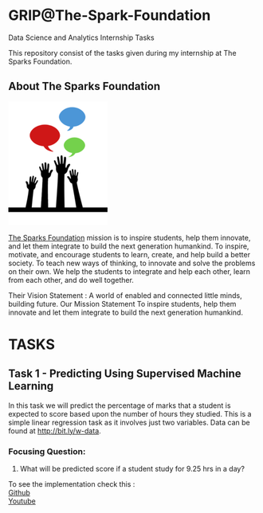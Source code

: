 # GRIP@The-Spark-Foundation
Data Science and Analytics Internship Tasks

This repository consist of the tasks given during my internship at The Sparks Foundation.

## About The Sparks Foundation

![](logo_small.png)

[The Sparks Foundation](https://thesparksfoundationsingapore.org/) mission is to inspire students, help them innovate, and let them integrate to build the next generation humankind. To inspire, motivate, and encourage students to learn, create, and help build a better society. To teach new ways of thinking, to innovate and solve the problems on their own. We help the students to integrate and help each other, learn from each other, and do well together.

Their Vision Statement : A world of enabled and connected little minds, building future. Our Mission Statement To inspire students, help them innovate and let them integrate to build the next generation humankind.

# TASKS

## Task 1 - Predicting Using Supervised Machine Learning

  In this task we will predict the percentage of marks that a student is expected to score based upon the number of hours they studied.
    This is a simple linear regression task as it involves just two variables. Data can be found at http://bit.ly/w-data.
   ### Focusing Question:
   
   1. What will be predicted score if a student study for 9.25 hrs in a day? 

To see the implementation check this :
<br>
 [Github](https://github.com/bibekuchiha/GRIP-The-Sparks-Foundation/tree/main/Task%201.%20Predictions%20using%20Supervised%20ML)
 <br>
 [Youtube](https://www.youtube.com/watch?v=jx7nsISC9j0)
